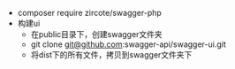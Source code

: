 - composer require zircote/swagger-php
 
- 构建ui
  * 在public目录下，创建swagger文件夹
  * git clone git@github.com:swagger-api/swagger-ui.git
  * 将dist下的所有文件，拷贝到swagger文件夹下
